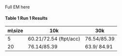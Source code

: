 Full EM here


<!-- For em step in 1 to 20:
   
     gamma values from E-step
   
   for epoch in range(10):
        
        for batch in train data
                
                update f
                
                update g -->
  
  #### Table 1 Run 1 Results
  | m\size | 10k | 30k |
  | --    | ---  | --  |
  | 5     | 60.21/72.54 (ftpt/acc) | 76.54/85.39 |
  | 20    | 76.14/85.39  | 63.9/ 84.91 |
